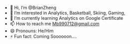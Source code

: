 - 👋 Hi, I’m @BrianZheng
- 👀 I’m interested in  Analytics, Basketball, Skiing, Gaming,
- 🌱 I’m currently learning Analytics on Google Certificate
- 📫 How to reach me Mb990712@gmail.com
- 😄 Pronouns: He/Him
- ⚡ Fun fact: Coming Soooooon....

<!---
BrianZheng1999/BrianZheng1999 is a ✨ special ✨ repository because its `README.md` (this file) appears on your GitHub profile.
You can click the Preview link to take a look at your changes.
--->
